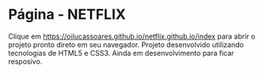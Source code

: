 # Página - NETFLIX
Clique em https://oilucassoares.github.io/netflix.github.io/index para abrir o projeto pronto direto em seu navegador. Projeto desenvolvido utilizando tecnologias de HTML5 e CSS3. Ainda em desenvolvimento para ficar resposivo.
